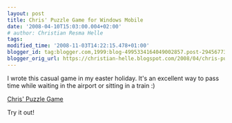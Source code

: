 ```yaml
---
layout: post
title: Chris' Puzzle Game for Windows Mobile
date: '2008-04-10T15:03:00.004+02:00'
# author: Christian Resma Helle
tags: 
modified_time: '2008-11-03T14:22:15.478+01:00'
blogger_id: tag:blogger.com,1999:blog-4995334164049002857.post-2945677375841407311
blogger_orig_url: https://christian-helle.blogspot.com/2008/04/chris-puzzle-game.html
---
```


I wrote this casual game in my easter holiday. It's an excellent way to pass time while waiting in the airport or sitting in a train :)

[Chris' Puzzle Game](/assets/samples/ChrisPuzzleGameWM.zip)

Try it out!